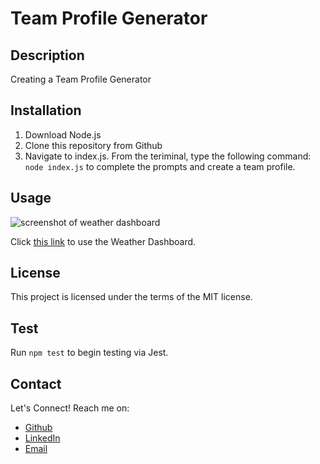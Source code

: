 # Team Profile Generator

## Description

Creating a Team Profile Generator

## Installation

1. Download Node.js
2. Clone this repository from Github
3. Navigate to index.js. From the teriminal, type the following command:
   `node index.js` to complete the prompts and create a team profile.

## Usage

![screenshot of weather dashboard](./assets/images/dashboard.png)

Click [this link](https://evanarbour.github.io/weather-forecast/) to use the Weather Dashboard.

## License

This project is licensed under the terms of the MIT license.

## Test

Run `npm test` to begin testing via Jest.

## Contact

Let's Connect! Reach me on:

- [Github](https://github.com/evanarbour)
- [LinkedIn](https://www.linkedin.com/in/evan-arbour/)
- [Email](evan.arbour@gmail.com)
